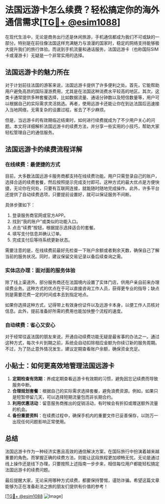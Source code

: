 # 法国远游卡怎么续费？轻松搞定你的海外通信需求[[TG💪+ @esim1088](https://t.me/s/esim1088)]

在现代生活中，无论是商务出行还是休闲旅游，手机通信都成为我们不可或缺的一部分。特别是在前往像法国这样充满魅力与浪漫的国家时，稳定的网络支持能够极大提升我们的旅行体验。而说到手机流量和通话服务，法国远游卡（也称国际SIM卡或漫游卡）无疑是一个非常实用的选择。

## 法国远游卡的魅力所在

对于计划前往法国的游客来说，法国远游卡提供了许多便利之处。首先，它能帮助用户避免高昂的国际漫游费用，尤其是在法国这种消费水平较高的地区。其次，这类卡通常提供多种套餐选择，比如数据流量、通话分钟数以及短信数量等，用户可以根据自己的实际需求灵活挑选。再者，使用远游卡还能让你在到达法国后迅速接入当地网络，无需复杂的设置过程，省去了不少麻烦。

但是，当远游卡的有效期临近结束时，如何进行续费就成为了不少用户关心的问题。本文将详细解析法国远游卡的续费方法，并分享一些实用的小技巧，帮助大家轻松管理自己的通信服务。

## 法国远游卡的续费流程详解

### 在线续费：最便捷的方式

目前，大多数法国远游卡服务商都支持在线续费功能。用户只需登录自己的账户，选择合适的续费套餐，然后按照提示完成支付即可。这种方式的最大优点是方便快捷，无论你在何处，只要有互联网连接，就能随时随地完成操作。此外，许多平台还提供了自动续费选项，只要提前设置好，就可以保证服务不间断。

具体步骤如下：
1. 登录服务商官网或官方APP。
2. 找到“我的账户”或类似的功能入口。
3. 点击“续费”按钮，根据提示选择适合的套餐。
4. 填写支付信息并确认订单。
5. 完成支付后等待系统更新状态。

需要注意的是，在线续费前最好先检查一下账户余额或者剩余天数，确保自己了解当前的服务状况。同时，建议保留交易记录以备后续查询之需。

### 实体店办理：面对面的服务体验

除了线上渠道外，部分服务商还在法国境内设置了实体门店，供用户亲自前来办理续费业务。这种方式的优点在于可以直接咨询工作人员，获得更专业的指导；缺点则是需要花费一定的时间成本去到指定地点。

如果你选择这种方式，记得带上有效身份证件以及远游卡本身，以便工作人员核对信息。此外，提前准备好所需的费用也能加快整个流程的速度。

### 自动续费：省心又安心

对于经常往返法国的朋友来说，开通自动续费功能无疑是最省事的办法之一。通过这种方式，每次卡片到期之前，系统会自动扣除相应金额为你续订新的服务周期。不过，为了防止意外情况发生，建议定期查看账户余额，确保资金充足。

## 小贴士：如何更高效地管理法国远游卡

1. **定期检查有效期**：养成定期查看远游卡有效期的习惯，避免因忘记续费而导致服务中断。
2. **合理规划套餐**：根据自己的实际需求选择套餐，避免浪费资源。例如，如果只是短暂停留几天，可以选择短期流量包而非长期合约。
3. **利用优惠活动**：留意服务商推出的促销活动，有时候会有折扣或赠送额外流量的机会。
4. **备份重要资料**：在续费过程中，确保手机内的重要文件已妥善保存，以防万一出现任何问题影响正常使用。

## 总结

法国远游卡作为一种经济实惠且高效的通信解决方案，在国际旅行中扮演着越来越重要的角色。而掌握正确的续费方法，则能让这段旅程更加顺畅无忧。无论是通过线上操作还是线下办理，只要按照上述指南一步步来，相信每位用户都能轻松搞定法国远游卡的续费问题。

最后提醒大家，无论采用哪种方式续费，都要保持警惕，谨防诈骗。希望这篇文章能够为正在准备赴法之旅的朋友们提供有价值的参考！

[[TG💪+ @esim1088](https://t.me/s/esim1088) ![Image](https://i.postimg.cc/4NQfJmqS/Snipaste-2025-05-13-00-14-12.png)]